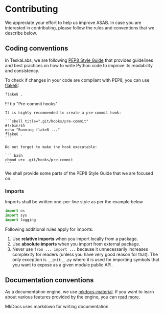 # Contributing

We appreciate your effort to help us improve ASAB. In case you are interested in contributing, please follow the rules and conventions that we describe below.


## Coding conventions

In TeskaLabs, we are following [PEP8 Style Guide](https://www.python.org/dev/peps/pep-0008/) that provides guidelines and
best practices on how to write Python code to improve its readability and consistency.

To check if changes in your code are compliant with PEP8, you can use [flake8](https://flake8.pycqa.org/en/latest/):

```bash
flake8 .
```

!!! tip "Pre-commit hooks"

    It is highly recommended to create a pre-commit hook:

    ```shell title=".git/hooks/pre-commit"
    #!/bin/sh
    echo "Running flake8 ..."
    flake8 .
    ```

    Do not forget to make the hook executable:

    ``` bash
    chmod u+x .git/hooks/pre-commit
    ```

We shall provide some parts of the PEP8 Style Guide that we are focused on.

### Imports

Imports shall be written one-per-line style as per the example below

```python
import os
import sys
import logging
```

Following additional rules apply for imports:

1. Use **relative imports** when you import locally from a package.
2. Use **absolute imports** when you import from external package.
3. Never use `from ... import ...` because it unnecessarily increases complexity for readers
(unless you have very good reason for that). The only exception is `__init__.py` where it is
used for importing symbols that you want to expose as a given module public API.

## Documentation conventions

As a documentation engine, we use [mkdocs-material](https://squidfunk.github.io/mkdocs-material/). If you want to learn about various features provided by the engine, you can [read more](https://squidfunk.github.io/mkdocs-material/reference/).

MkDocs uses markdown for writing documentation.


